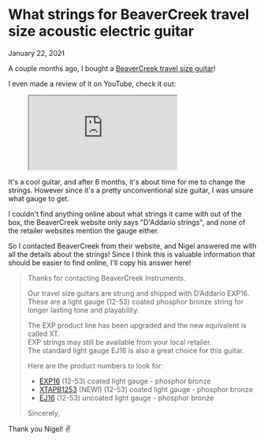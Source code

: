 # What strings for BeaverCreek travel size acoustic electric guitar
January 22, 2021

A couple months ago, I bought a [BeaverCreek travel size guitar][guitar]!

[guitar]: https://www.beavercreekguitars.com/travelsize/steelstring

I even made a review of it on YouTube, check it out:

<figure class="video">
  <iframe src="https://www.youtube.com/embed/8ejJZoURasY" allowfullscreen></iframe>
</figure>

It's a cool guitar, and after 6 months, it's about time for me to change
the strings. However since it's a pretty unconventional size guitar, I
was unsure what gauge to get.

I couldn't find anything online about what strings it came with out of
the box, the BeaverCreek website only says "D'Addario strings", and none
of the retailer websites mention the gauge either.

So I contacted BeaverCreek from their website, and Nigel answered me
with all the details about the strings! Since I think this is valuable
information that should be easier to find online, I'll copy his answer
here!

> Thanks for contacting BeaverCreek Instruments.
>
> Our travel size guitars are strung and shipped with D’Addario EXP16. \
> These are a light gauge (12-53) coated phosphor bronze string for
> longer lasting tone and playability.
>
> The EXP product line has been upgraded and the new equivalent is called XT. \
> EXP strings may still be available from your local retailer. \
> The standard light gauge EJ16 is also a great choice for this guitar.
>
> Here are the product numbers to look for:
>
> * [EXP16] (12-53) coated light gauge - phosphor bronze
> * [XTAPB1253] (NEW!) (12-53) coated light gauge - phosphor bronze
> * [EJ16] (12-53) uncoated light gauge - phosphor bronze
>
> Sincerely,

Thank you Nigel! ✌️

[EXP16]: https://www.stringsandbeyond.com/daddario-acoustic-guitar-strings-exp16-light-blue-12-53.html
[XTAPB1253]: https://www.stringsandbeyond.com/daddario-xt-phosphor-bronze-acoustic-guitar-strings-xtapb1253-regular-light-12-53.html
[EJ16]: https://www.stringsandbeyond.com/daddario-acoustic-guitar-strings-ej16-light-12-53.html
